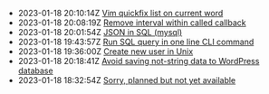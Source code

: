 * 2023-01-18 20:10:14Z [Vim quickfix list on current word](../5)
* 2023-01-18 20:08:19Z [Remove interval within called callback](../4)
* 2023-01-18 20:01:54Z [JSON in SQL (mysql)](../3)
* 2023-01-18 19:43:57Z [Run SQL query in one line CLI command](../2)
* 2023-01-18 19:36:00Z [Create new user in Unix](../1)
* 2023-01-18 20:18:41Z [Avoid saving not-string data to WordPress database](../6)
* 2023-01-18 18:32:54Z [Sorry, planned but not yet available](../0)
